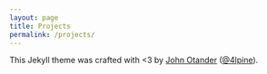 ```yaml
---
layout: page
title: Projects
permalink: /projects/
---
```


This Jekyll theme was crafted with <3 by [John Otander](http://johnotander.com)
([@4lpine](https://twitter.com/4lpine)).